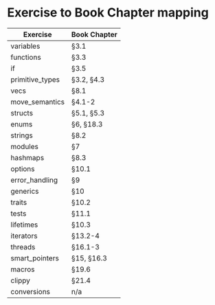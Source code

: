 # Exercise to Book Chapter mapping

| Exercise               | Book Chapter        |
| ---------------------- | ------------------- |
| variables              | §3.1                |v
| functions              | §3.3                |v
| if                     | §3.5                |v
| primitive_types        | §3.2, §4.3          |v
| vecs                   | §8.1                |v
| move_semantics         | §4.1-2              |v
| structs                | §5.1, §5.3          |v
| enums                  | §6, §18.3           |v
| strings                | §8.2                |v
| modules                | §7                  |
| hashmaps               | §8.3                |
| options                | §10.1               |v
| error_handling         | §9                  |
| generics               | §10                 |
| traits                 | §10.2               |
| tests                  | §11.1               |
| lifetimes              | §10.3               |
| iterators              | §13.2-4             |
| threads                | §16.1-3             |
| smart_pointers         | §15, §16.3          |
| macros                 | §19.6               |
| clippy                 | §21.4               |
| conversions            | n/a                 |
